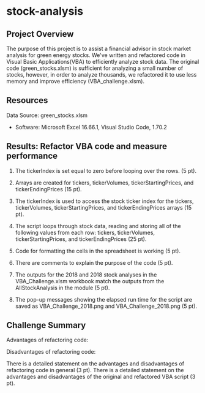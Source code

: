 # stock-analysis
## Project Overview
The purpose of this project is to assist a financial advisor in stock market analysis for green energy stocks. We've written and refactored code in Visual Basic Applications(VBA) to efficiently analyze stock data. The original code (green_stocks.xlsm) is sufficient for analyzing a small number of stocks, however, in order to analyze thousands, we refactored it to use less memory and improve efficiency (VBA_challenge.xlsm). 

## Resources
Data Source: green_stocks.xlsm
- Software: Microsoft Excel 16.66.1, Visual Studio Code, 1.70.2

## Results: Refactor VBA code and measure performance
1. The tickerIndex is set equal to zero before looping over the rows. (5 pt).

2. Arrays are created for tickers, tickerVolumes, tickerStartingPrices, and tickerEndingPrices (15 pt).

3. The tickerIndex is used to access the stock ticker index for the tickers, tickerVolumes, tickerStartingPrices, and tickerEndingPrices arrays (15 pt).

4. The script loops through stock data, reading and storing all of the following values from each row: tickers, tickerVolumes, tickerStartingPrices, and tickerEndingPrices (25 pt).

5. Code for formatting the cells in the spreadsheet is working (5 pt).

6. There are comments to explain the purpose of the code (5 pt).

7. The outputs for the 2018 and 2018 stock analyses in the VBA_Challenge.xlsm workbook match the outputs from the AllStockAnalysis in the module (5 pt).

8. The pop-up messages showing the elapsed run time for the script are saved as VBA_Challenge_2018.png and VBA_Challenge_2018.png (5 pt).

## Challenge Summary
Advantages of refactoring code: 

Disadvantages of refactoring code: 

There is a detailed statement on the advantages and disadvantages of refactoring code in general (3 pt).
There is a detailed statement on the advantages and disadvantages of the original and refactored VBA script (3 pt).
